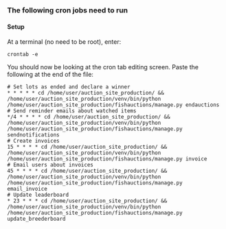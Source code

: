 ### The following cron jobs need to run ###
#### Setup ####
At a terminal (no need to be root), enter:
```
crontab -e
```
You should now be looking at the cron tab editing screen.  Paste the following at the end of the file:
```
# Set lots as ended and declare a winner
* * * * * cd /home/user/auction_site_production/ && /home/user/auction_site_production/venv/bin/python /home/user/auction_site_production/fishauctions/manage.py endauctions
# Send reminder emails about watched items
*/4 * * * * cd /home/user/auction_site_production/ && /home/user/auction_site_production/venv/bin/python /home/user/auction_site_production/fishauctions/manage.py sendnotifications
# Create invoices
15 * * * * cd /home/user/auction_site_production/ && /home/user/auction_site_production/venv/bin/python /home/user/auction_site_production/fishauctions/manage.py invoice
# Email users about invoices
45 * * * * cd /home/user/auction_site_production/ && /home/user/auction_site_production/venv/bin/python /home/user/auction_site_production/fishauctions/manage.py email_invoice
# Update leaderboard
* 23 * * * cd /home/user/auction_site_production/ && /home/user/auction_site_production/venv/bin/python /home/user/auction_site_production/fishauctions/manage.py update_breederboard
```